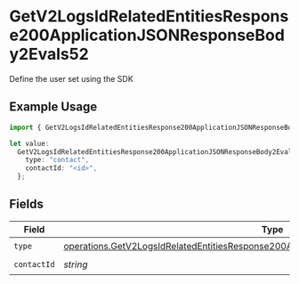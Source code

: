 # GetV2LogsIdRelatedEntitiesResponse200ApplicationJSONResponseBody2Evals52

Define the user set using the SDK

## Example Usage

```typescript
import { GetV2LogsIdRelatedEntitiesResponse200ApplicationJSONResponseBody2Evals52 } from "orq-poc-typescript-multi-env-version/models/operations";

let value:
  GetV2LogsIdRelatedEntitiesResponse200ApplicationJSONResponseBody2Evals52 = {
    type: "contact",
    contactId: "<id>",
  };
```

## Fields

| Field                                                                                                                                                                                              | Type                                                                                                                                                                                               | Required                                                                                                                                                                                           | Description                                                                                                                                                                                        |
| -------------------------------------------------------------------------------------------------------------------------------------------------------------------------------------------------- | -------------------------------------------------------------------------------------------------------------------------------------------------------------------------------------------------- | -------------------------------------------------------------------------------------------------------------------------------------------------------------------------------------------------- | -------------------------------------------------------------------------------------------------------------------------------------------------------------------------------------------------- |
| `type`                                                                                                                                                                                             | [operations.GetV2LogsIdRelatedEntitiesResponse200ApplicationJSONResponseBody2Evals52Type](../../models/operations/getv2logsidrelatedentitiesresponse200applicationjsonresponsebody2evals52type.md) | :heavy_check_mark:                                                                                                                                                                                 | N/A                                                                                                                                                                                                |
| `contactId`                                                                                                                                                                                        | *string*                                                                                                                                                                                           | :heavy_check_mark:                                                                                                                                                                                 | N/A                                                                                                                                                                                                |